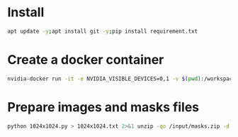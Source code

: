 # Install
```sh
apt update -y;apt install git -y;pip install requirement.txt
```

# Create a docker container
```sh
nvidia-docker run -it -e NVIDIA_VISIBLE_DEVICES=0,1 -v $(pwd):/workspace -v $(pwd)/input:/input pytorch/pytorch:1.7.0-cuda11.0-cudnn8-runtime /bin/bash
```

# Prepare images and masks files
```sh
python 1024x1024.py > 1024x1024.txt 2>&1 unzip -qo /input/masks.zip -d /input/512x512-reduce-2/masks_v5;unzip -qo /input/train.zip -d /input/512x512-reduce-2/train_v5 mkdir -p input/512x512-reduce-2 mv train masks input/512x512-reduce-2/
```
